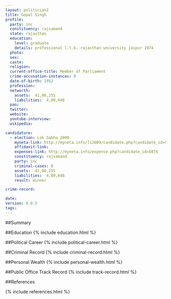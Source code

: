 ```yaml
---
layout: politician2
title: Gopal Singh
profile: 
  party: inc
  constituency: rajsamand
  state: rajasthan
  education: 
    level: graduate
    details: professional l.l.b. rajasthan university jaipur 1974
  photo: 
  sex: 
  caste: 
  religion: 
  current-office-title: Member of Parliament
  crime-accusation-instances: 0
  date-of-birth: 1952
  profession: 
  networth: 
    assets:  41,06,255
    liabilities:  4,89,648
  pan: 
  twitter: 
  website: 
  youtube-interview: 
  wikipedia: 

candidature: 
  - election: Lok Sabha 2009
    myneta-link: http://myneta.info/ls2009/candidate.php?candidate_id=5874
    affidavit-link: 
    expenses-link: http://myneta.info/expense.php?candidate_id=5874
    constituency: rajsamand 
    party: inc
    criminal-cases: 0
    assets:  41,06,255
    liabilities:  4,89,648
    result: winner 

crime-record: 

date: 
version: 0.0.5
tags: 
---
```

##Summary


##Education
{% include education.html %}


##Political Career
{% include political-career.html %}


##Criminal Record
{% include criminal-record.html %}


##Personal Wealth
{% include personal-wealth.html %}


##Public Office Track Record
{% include track-record.html %}


##References


{% include references.html %}
